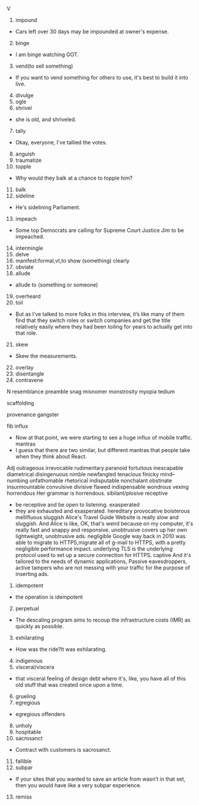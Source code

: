 V
1. impound
- Cars left over 30 days may be impounded at owner's expense.
2. binge
- I am binge watching GOT.
3. vend(to sell something)
- If you want to vend something for others to use, it's best to build it into live.
4. divulge
5. ogle
6. shrivel
- she is old, and shriveled.
7. tally
- Okay, everyone, I've tallied the votes.
8. anguish
9. traumatize
10. topple
- Why would they balk at a chance to topple him?
11. balk
12. sideline
- He's sidelining Parliament.
13. impeach
- Some top Democrats are calling for Supreme Court Justice Jim to be impeached.
14. intermingle
15. delve
16. manifest:formal,vt,to show (something) clearly
17. obviate
18. allude
- allude to (something or someone)
19. overheard
20. toil
- But as I’ve talked to more folks in this interview, it’s like many of them find that they switch roles or switch companies and get the title relatively easily where they had been toiling for years to actually get into that role.
21. skew
- Skew the measurements.
22. overlay
23. disentangle
24. contravene

N
resemblance
preamble
snag
misnomer
monstrosity
myopia
tedium

scaffolding

provenance
gangster

fib
influx
- Now at that point, we were starting to see a huge influx of mobile traffic.
mantras
- I guess that there are two similar, but different mantras that people take when they think about React. 

Adj
outrageous
irrevocable
rudimentary
paranoid
fortuitous
inescapable
diametrical
disingenuous
nimble
newfangled
tenacious
finicky
mind–numbing 
unfathomable
rhetorical
indisputable
nonchalant
obstinate
insurmountable
convulsive
divisive
flawed
indispensable
wondrous
vexing
horrendous
Her grammar is horrendous.
sibilant/plosive
receptive
- be receptive and be open to listening.
exasperated
- they are exhausted and exasperated.
hereditary
provocative
boisterous
mellifluous
sluggish
Alice's Travel Guide Website is really slow and sluggish.
And Alice is like, OK, that's weird because on my computer,
it's really fast and snappy and responsive.
unobtrusive
covers up her own lightweight, unobtrusive ads.
negligible
 Google way back in 2010 was able to migrate to HTTPS,migrate all of g-mail to HTTPS, with a pretty negligible performance impact.
underlying
TLS is the underlying protocol used to set up a secure connection for HTTPS.
captive
And it's tailored to the needs of dynamic applications,
Passive eavesdroppers, active tampers
who are not messing with your traffic for the purpose of inserting ads.
1. idempotent
- the operation is idempotent
2. perpetual
- The descaling program aims to recoup the infrastructure costs (IMR) as quickly as possible.
3. exhilarating
- How was the ride?It was exhilarating.
4. indigenous
5. visceral/viscera
- that visceral feeling of design debt where it's, like, you have all of this old stuff that was created once upon a time.
6. grueling
7. egregious
- egregious offenders 
8. unholy
9. hospitable
10. sacrosanct
- Contract with customers is sacrosanct.
11. fallible
12. subpar
- If your sites that you wanted to save an article from wasn’t in that set, then you would have like a very subpar experience.
13. remiss